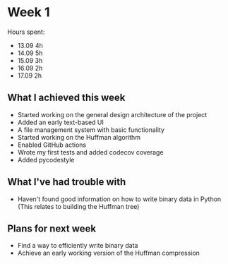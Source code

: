 # Week 1

Hours spent:

* 13.09 4h
* 14.09 5h
* 15.09 3h
* 16.09 2h
* 17.09 2h

## What I achieved this week

* Started working on the general design architecture of the project
* Added an early text-based UI
* A file management system with basic functionality
* Started working on the Huffman algorithm
* Enabled GitHub actions
* Wrote my first tests and added codecov coverage
* Added pycodestyle

## What I've had trouble with

* Haven't found good information on how to write binary data in Python (This relates to building the Huffman tree)

## Plans for next week

* Find a way to efficiently write binary data
* Achieve an early working version of the Huffman compression
